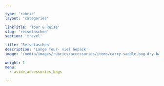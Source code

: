 ```yaml
---

type: 'rubric'
layout: 'categories'

linkTitle: 'Tour & Reise'
slug: 'reisetaschen'
section: 'travel'

title: 'Reisetaschen'
description: 'Lange Tour- viel Gepäck'
image: '/media/images/rubrics/accessories/items/carry-saddle-bag-dry-bag_1.jpeg'

weight: 1
menu:
  - aside_accessories_bags  

---
```

